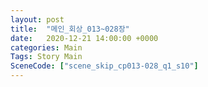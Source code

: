 ```yaml
---
layout: post
title:  "메인_회상_013~028장"
date:   2020-12-21 14:00:00 +0000
categories: Main
Tags: Story Main
SceneCode: ["scene_skip_cp013-028_q1_s10"]
---
```

